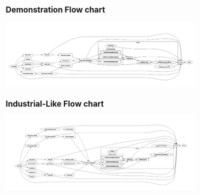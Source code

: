 ## Demonstration Flow chart
![](Images/rqt_graph.png)

## Industrial-Like Flow chart
![](Images/rqt_graph_industrial_like_robot_new.png)
